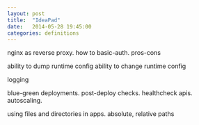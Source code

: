 ```yaml
---
layout: post
title:  "IdeaPad"
date:   2014-05-28 19:45:00
categories: definitions
---
```


nginx as reverse proxy. how to basic-auth. pros-cons

ability to dump runtime config
ability to change runtime config

logging

blue-green deployments. post-deploy checks. healthcheck apis. autoscaling.

using files and directories in apps. absolute, relative paths
